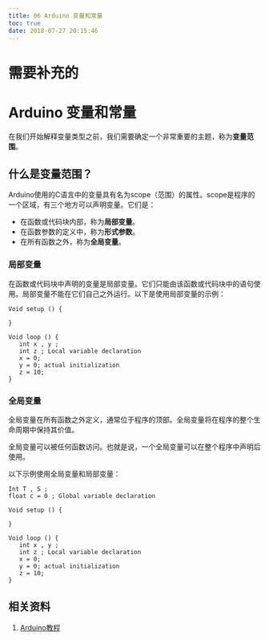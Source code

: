 ```yaml
---
title: 06 Arduino 变量和常量
toc: true
date: 2018-07-27 20:15:46
---
```


# 需要补充的




# Arduino 变量和常量



在我们开始解释变量类型之前，我们需要确定一个非常重要的主题，称为**变量范围**。


## 什么是变量范围？


Arduino使用的C语言中的变量具有名为scope（范围）的属性。scope是程序的一个区域，有三个地方可以声明变量。它们是：

* 在函数或代码块内部，称为**局部变量**。
* 在函数参数的定义中，称为**形式参数**。
* 在所有函数之外，称为**全局变量**。




### 局部变量


在函数或代码块中声明的变量是局部变量。它们只能由该函数或代码块中的语句使用。局部变量不能在它们自己之外运行。以下是使用局部变量的示例：


    Void setup () {

    }

    Void loop () {
       int x , y ;
       int z ; Local variable declaration
       x = 0;
       y = 0; actual initialization
       z = 10;
    }




### 全局变量


全局变量在所有函数之外定义，通常位于程序的顶部。全局变量将在程序的整个生命周期中保持其价值。

全局变量可以被任何函数访问。也就是说，一个全局变量可以在整个程序中声明后使用。

以下示例使用全局变量和局部变量：


    Int T , S ;
    float c = 0 ; Global variable declaration

    Void setup () {

    }

    Void loop () {
       int x , y ;
       int z ; Local variable declaration
       x = 0;
       y = 0; actual initialization
       z = 10;
    }














## 相关资料

1. [Arduino教程](https://www.w3cschool.cn/arduino/)
